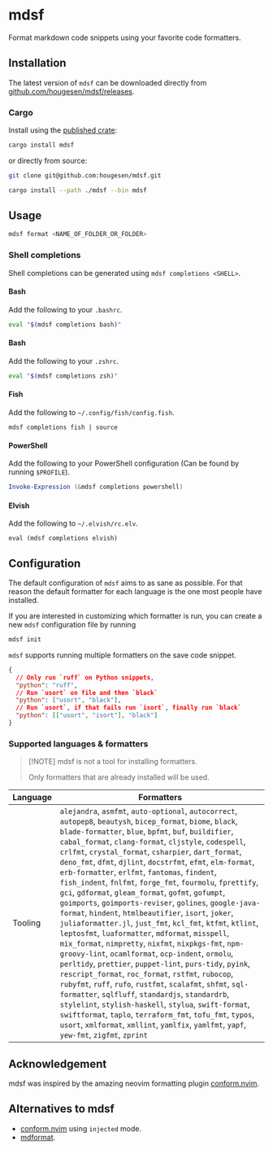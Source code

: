 # mdsf

Format markdown code snippets using your favorite code formatters.

## Installation

The latest version of `mdsf` can be downloaded directly from [github.com/hougesen/mdsf/releases](https://github.com/hougesen/mdsf/releases).

### Cargo

Install using the [published crate](https://crates.io/crates/mdsf):

```sh
cargo install mdsf
```

or directly from source:

```sh
git clone git@github.com:hougesen/mdsf.git

cargo install --path ./mdsf --bin mdsf
```

## Usage

```sh
mdsf format <NAME_OF_FOLDER_OR_FOLDER>
```

### Shell completions

Shell completions can be generated using `mdsf completions <SHELL>`.

#### Bash

Add the following to your `.bashrc`.

```bash
eval "$(mdsf completions bash)"
```

#### Bash

Add the following to your `.zshrc`.

```bash
eval "$(mdsf completions zsh)"
```

#### Fish

Add the following to `~/.config/fish/config.fish`.

```fish
mdsf completions fish | source
```

#### PowerShell

Add the following to your PowerShell configuration (Can be found by running `$PROFILE`).

```powershell
Invoke-Expression (&mdsf completions powershell)
```

#### Elvish

Add the following to `~/.elvish/rc.elv`.

```elvish
eval (mdsf completions elvish)
```

## Configuration

The default configuration of `mdsf` aims to as sane as possible. For that reason the default formatter for each language is the one most people have installed.

If you are interested in customizing which formatter is run, you can create a new `mdsf` configuration file by running

```sh
mdsf init
```

`mdsf` supports running multiple formatters on the save code snippet.

```json
{
  // Only run `ruff` on Python snippets,
  "python": "ruff",
  // Run `usort` on file and then `black`
  "python": ["usort", "black"],
  // Run `usort`, if that fails run `isort`, finally run `black`
  "python": [["usort", "isort"], "black"]
}
```

### Supported languages & formatters

> \[!NOTE\]
> mdsf is not a tool for installing formatters.
>
> Only formatters that are already installed will be used.

<!-- START_SECTION:supported-languages -->

| Language | Formatters                                                                                                                                                                                                                                                                                                                                                                                                                                                                                                                                                                                                                                                                                                                                                                                                                                                                                                                                                                                                                                                                                                                                                                                                                                                                                                                                          |
| -------- | --------------------------------------------------------------------------------------------------------------------------------------------------------------------------------------------------------------------------------------------------------------------------------------------------------------------------------------------------------------------------------------------------------------------------------------------------------------------------------------------------------------------------------------------------------------------------------------------------------------------------------------------------------------------------------------------------------------------------------------------------------------------------------------------------------------------------------------------------------------------------------------------------------------------------------------------------------------------------------------------------------------------------------------------------------------------------------------------------------------------------------------------------------------------------------------------------------------------------------------------------------------------------------------------------------------------------------------------------- |
| Tooling  | `alejandra`, `asmfmt`, `auto-optional`, `autocorrect`, `autopep8`, `beautysh`, `bicep_format`, `biome`, `black`, `blade-formatter`, `blue`, `bpfmt`, `buf`, `buildifier`, `cabal_format`, `clang-format`, `cljstyle`, `codespell`, `crlfmt`, `crystal_format`, `csharpier`, `dart_format`, `deno_fmt`, `dfmt`, `djlint`, `docstrfmt`, `efmt`, `elm-format`, `erb-formatter`, `erlfmt`, `fantomas`, `findent`, `fish_indent`, `fnlfmt`, `forge_fmt`, `fourmolu`, `fprettify`, `gci`, `gdformat`, `gleam_format`, `gofmt`, `gofumpt`, `goimports`, `goimports-reviser`, `golines`, `google-java-format`, `hindent`, `htmlbeautifier`, `isort`, `joker`, `juliaformatter.jl`, `just_fmt`, `kcl_fmt`, `ktfmt`, `ktlint`, `leptosfmt`, `luaformatter`, `mdformat`, `misspell`, `mix_format`, `nimpretty`, `nixfmt`, `nixpkgs-fmt`, `npm-groovy-lint`, `ocamlformat`, `ocp-indent`, `ormolu`, `perltidy`, `prettier`, `puppet-lint`, `purs-tidy`, `pyink`, `rescript_format`, `roc_format`, `rstfmt`, `rubocop`, `rubyfmt`, `ruff`, `rufo`, `rustfmt`, `scalafmt`, `shfmt`, `sql-formatter`, `sqlfluff`, `standardjs`, `standardrb`, `stylelint`, `stylish-haskell`, `stylua`, `swift-format`, `swiftformat`, `taplo`, `terraform_fmt`, `tofu_fmt`, `typos`, `usort`, `xmlformat`, `xmllint`, `yamlfix`, `yamlfmt`, `yapf`, `yew-fmt`, `zigfmt`, `zprint` |

<!-- END_SECTION:supported-languages -->

## Acknowledgement

mdsf was inspired by the amazing neovim formatting plugin [conform.nvim](https://github.com/stevearc/conform.nvim).

## Alternatives to mdsf

- [conform.nvim](https://github.com/stevearc/conform.nvim) using `injected` mode.
- [mdformat](https://github.com/executablebooks/mdformat).
